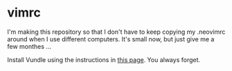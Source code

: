 # vimrc

I'm making this repository so that I don't have to keep copying my .neovimrc
around when I use different computers. It's small now, but just give me a few
monthes ...

Install Vundle using the instructions in [this
page](https://www.circuidipity.com/neovim/). You always forget.
